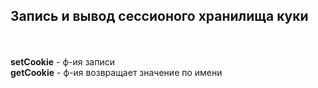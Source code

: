 ## Запись и вывод сессионого хранилища куки

<br>
<br>
<b>setCookie</b>   - ф-ия записи
<br>
<b>getCookie</b> - ф-ия возвращает значение по имени
